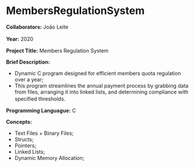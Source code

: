 # MembersRegulationSystem

**Collaborators:** João Leite

**Year:** 2020
ㅤ
ㅤ

**Project Title:** Members Regulation System

**Brief Description:** 
- Dynamic C program designed for efficient members quota regulation over a year;
- This program streamlines the annual payment process by grabbing data from files, arranging it into linked lists, and determining compliance with specified thresholds.
ㅤ
ㅤ

**Programming Languague:** C

**Concepts:**
- Text Files + Binary Files;
- Structs;
- Pointers;
- Linked Lists;
- Dynamic Memory Allocation;
